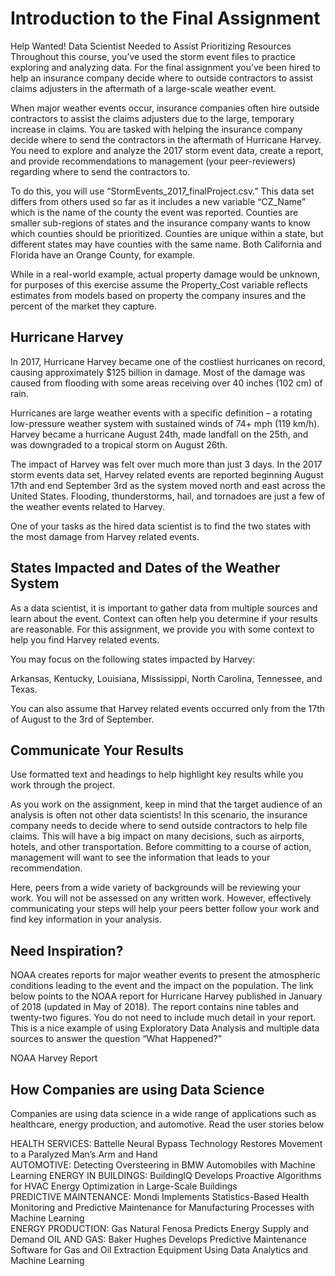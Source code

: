 # Introduction to the Final Assignment
Help Wanted! Data Scientist Needed to Assist Prioritizing Resources
Throughout this course, you’ve used the storm event files to practice exploring and analyzing data. For the final assignment you’ve been hired to help an insurance company decide where to outside contractors to assist claims adjusters in the aftermath of a large-scale weather event.

When major weather events occur, insurance companies often hire outside contractors to assist the claims adjusters due to the large, temporary increase in claims. You are tasked with helping the insurance company decide where to send the contractors in the aftermath of Hurricane Harvey. You need to explore and analyze the 2017 storm event data, create a report, and provide recommendations to management (your peer-reviewers) regarding where to send the contractors to.

To do this, you will use “StormEvents_2017_finalProject.csv.” This data set differs from others used so far as it includes a new variable “CZ_Name” which is the name of the county the event was reported. Counties are smaller sub-regions of states and the insurance company wants to know which counties should be prioritized. Counties are unique within a state, but different states may have counties with the same name. Both California and Florida have an Orange County, for example.

While in a real-world example, actual property damage would be unknown, for purposes of this exercise assume the Property_Cost variable reflects estimates from models based on property the company insures and the percent of the market they capture.

## Hurricane Harvey 
In 2017, Hurricane Harvey became one of the costliest hurricanes on record, causing approximately $125 billion in damage. Most of the damage was caused from flooding with some areas receiving over 40 inches (102 cm) of rain.

Hurricanes are large weather events with a specific definition – a rotating low-pressure weather system with sustained winds of 74+ mph (119 km/h). Harvey became a hurricane August 24th, made landfall on the 25th, and was downgraded to a tropical storm on August 26th.

The impact of Harvey was felt over much more than just 3 days. In the 2017 storm events data set, Harvey related events are reported beginning August 17th and end September 3rd as the system moved north and east across the United States. Flooding, thunderstorms, hail, and tornadoes are just a few of the weather events related to Harvey. 

One of your tasks as the hired data scientist is to find the two states with the most damage from Harvey related events.  

## States Impacted and Dates of the Weather System
As a data scientist, it is important to gather data from multiple sources and learn about the event. Context can often help you determine if your results are reasonable. For this assignment, we provide you with some context to help you find Harvey related events.

You may focus on the following states impacted by Harvey: 

Arkansas, Kentucky, Louisiana, Mississippi, North Carolina, Tennessee, and Texas.

You can also assume that Harvey related events occurred only from the 17th of August to the 3rd of September. 

## Communicate Your Results
Use formatted text and headings to help highlight key results while you work through the project.

As you work on the assignment, keep in mind that the target audience of an analysis is often not other data scientists! In this scenario, the insurance company needs to decide where to send outside contractors to help file claims. This will have a big impact on many decisions, such as airports, hotels, and other transportation. Before committing to a course of action, management will want to see the information that leads to your recommendation.

Here, peers from a wide variety of backgrounds will be reviewing your work. You will not be assessed on any written work. However, effectively communicating your steps will help your peers better follow your work and find key information in your analysis.

## Need Inspiration?
NOAA creates reports for major weather events to present the atmospheric conditions leading to the event and the impact on the population. The link below points to the NOAA report for Hurricane Harvey published in January of 2018 (updated in May of 2018). The report contains nine tables and twenty-two figures. You do not need to include much detail in your report. This is a nice example of using Exploratory Data Analysis and multiple data sources to answer the question “What Happened?” 

NOAA Harvey Report  

## How Companies are using Data Science
Companies are using data science in a wide range of applications such as healthcare, energy production, and automotive.  Read the user stories below 

HEALTH SERVICES: Battelle Neural Bypass Technology Restores Movement to a Paralyzed Man’s Arm and Hand    
AUTOMOTIVE: Detecting Oversteering in BMW Automobiles with Machine Learning
ENERGY IN BUILDINGS: BuildingIQ Develops Proactive Algorithms for HVAC Energy Optimization in Large-Scale Buildings    
PREDICTIVE MAINTENANCE: Mondi Implements Statistics-Based Health Monitoring and Predictive Maintenance for Manufacturing Processes with Machine Learning     
ENERGY PRODUCTION: Gas Natural Fenosa Predicts Energy Supply and Demand
OIL AND GAS: Baker Hughes Develops Predictive Maintenance Software for Gas and Oil Extraction Equipment Using Data Analytics and Machine Learning     

